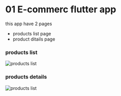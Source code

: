 # 01 E-commerc flutter app

this app have 2 pages

- products list page
- product ditails page


### products list
![products list](https://github.com/foad-heidari/fluuter/blob/main/01_E-commerc/01_products_list.png)
### products details
![products list](https://github.com/foad-heidari/fluuter/blob/main/01_E-commerc/01_products_details.png)
